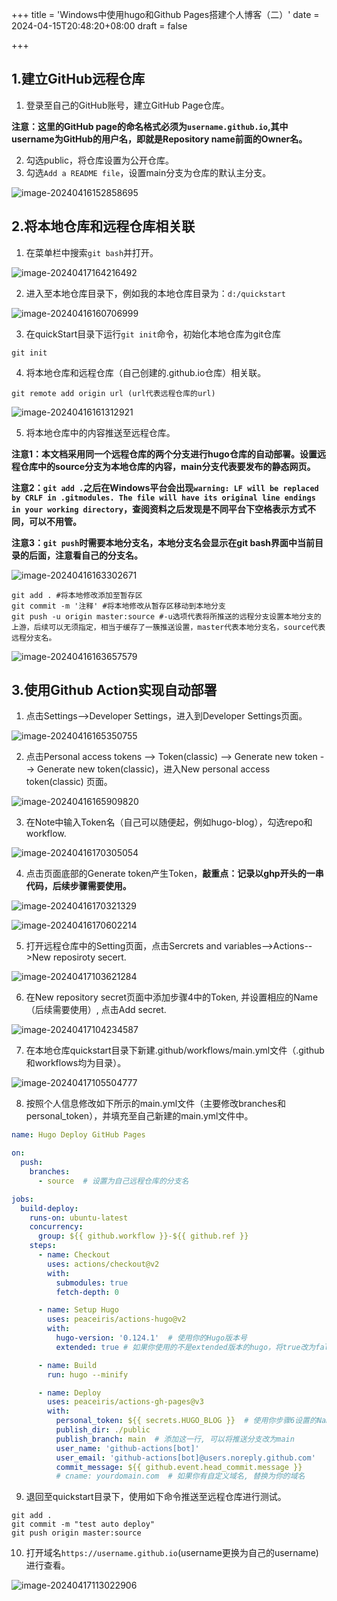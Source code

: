 +++
title = 'Windows中使用hugo和Github Pages搭建个人博客（二）'
date = 2024-04-15T20:48:20+08:00
draft = false

+++

## 1.建立GitHub远程仓库

1. 登录至自己的GitHub账号，建立GitHub Page仓库。

**注意：这里的GitHub page的命名格式必须为`username.github.io`,其中username为GitHub的用户名，即就是Repository name前面的Owner名。**

2. 勾选public，将仓库设置为公开仓库。
3. 勾选`Add a README file`，设置main分支为仓库的默认主分支。

![image-20240416152858695](./assets/image-20240416152858695.png#center)

## 2.将本地仓库和远程仓库相关联

1. 在菜单栏中搜索`git bash`并打开。

![image-20240417164216492](./assets/image-20240417164216492.png#center)

2. 进入至本地仓库目录下，例如我的本地仓库目录为：`d:/quickstart`

![image-20240416160706999](./assets/image-20240416160706999.png#center#center)

3. 在quickStart目录下运行`git init`命令，初始化本地仓库为git仓库

```shell
git init
```

4. 将本地仓库和远程仓库（自己创建的.github.io仓库）相关联。

```shell
git remote add origin url (url代表远程仓库的url)
```

![image-20240416161312921](./assets/image-20240416161312921.png#center)

5. 将本地仓库中的内容推送至远程仓库。

**注意1：本文档采用同一个远程仓库的两个分支进行hugo仓库的自动部署。设置远程仓库中的source分支为本地仓库的内容，main分支代表要发布的静态网页。**

**注意2：`git add .`之后在Windows平台会出现`warning: LF will be replaced by CRLF in .gitmodules.
The file will have its original line endings in your working directory`，查阅资料之后发现是不同平台下空格表示方式不同，可以不用管。**

**注意3：`git push`时需要本地分支名，本地分支名会显示在git bash界面中当前目录的后面，注意看自己的分支名。**

![image-20240416163302671](./assets/image-20240416163302671.png#center)

```shell
git add . #将本地修改添加至暂存区
git commit -m '注释' #将本地修改从暂存区移动到本地分支
git push -u origin master:source #-u选项代表将所推送的远程分支设置本地分支的上游，后续可以无须指定，相当于缓存了一簇推送设置，master代表本地分支名，source代表远程分支名。 
```

![image-20240416163657579](./assets/image-20240416163657579.png#center)

## 3.使用Github Action实现自动部署

1. 点击Settings-->Developer Settings，进入到Developer Settings页面。

![image-20240416165350755](./assets/image-20240416165350755.png#center)

2. 点击Personal access tokens --> Token(classic) --> Generate new token --> Generate new token(classic)，进入New personal access token(classic) 页面。

![image-20240416165909820](./assets/image-20240416165909820.png#center)

3. 在Note中输入Token名（自己可以随便起，例如hugo-blog），勾选repo和workflow.

![image-20240416170305054](./assets/image-20240416170305054.png#center)

4. 点击页面底部的Generate token产生Token，**敲重点：记录以ghp开头的一串代码，后续步骤需要使用。**

![image-20240416170321329](./assets/image-20240416170321329.png#center)

![image-20240416170602214](./assets/image-20240416170602214.png#center)

5. 打开远程仓库中的Setting页面，点击Sercrets and variables-->Actions-->New reposiroty secert.

![image-20240417103621284](./assets/image-20240417103621284.png#center)

6. 在New repository secret页面中添加步骤4中的Token, 并设置相应的Name（后续需要使用）, 点击Add secret.

![image-20240417104234587](./assets/image-20240417104234587.png#center)

7. 在本地仓库quickstart目录下新建.github/workflows/main.yml文件（.github和workflows均为目录）。

![image-20240417105504777](./assets/image-20240417105504777.png#center)

8. 按照个人信息修改如下所示的main.yml文件（主要修改branches和personal_token），并填充至自己新建的main.yml文件中。

```yaml
name: Hugo Deploy GitHub Pages

on:
  push:
    branches:
      - source  # 设置为自己远程仓库的分支名

jobs:
  build-deploy:
    runs-on: ubuntu-latest
    concurrency:
      group: ${{ github.workflow }}-${{ github.ref }}
    steps:
      - name: Checkout
        uses: actions/checkout@v2
        with:
          submodules: true
          fetch-depth: 0

      - name: Setup Hugo
        uses: peaceiris/actions-hugo@v2
        with:
          hugo-version: '0.124.1'  # 使用你的Hugo版本号
          extended: true # 如果你使用的不是extended版本的hugo，将true改为false

      - name: Build
        run: hugo --minify

      - name: Deploy
        uses: peaceiris/actions-gh-pages@v3
        with:
          personal_token: ${{ secrets.HUGO_BLOG }}  # 使用你步骤6设置的Name(大写)
          publish_dir: ./public
          publish_branch: main  # 添加这一行, 可以将推送分支改为main
          user_name: 'github-actions[bot]'
          user_email: 'github-actions[bot]@users.noreply.github.com'
          commit_message: ${{ github.event.head_commit.message }}
          # cname: yourdomain.com  # 如果你有自定义域名, 替换为你的域名
```

9. 退回至quickstart目录下，使用如下命令推送至远程仓库进行测试。

```shell
git add .
git commit -m "test auto deploy"
git push origin master:source
```

10. 打开域名`https://username.github.io`(username更换为自己的username) 进行查看。

![image-20240417113022906](./assets/image-20240417113022906.png#center)
